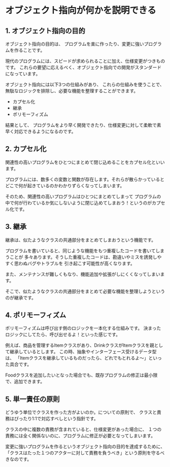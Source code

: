 # オブジェクト指向が何かを説明できる

## 1. オブジェクト指向の目的

オブジェクト指向の目的は、
プログラムを楽に作ったり、変更に強いプログラムを作ることです。

現代のプログラムには、スピードが求められることに加え、仕様変更がつきものです。
これらの要望に応えるべく、オブジェクト指向での開発がスタンダードになっています。

オブジェクト指向には以下3つの仕組みがあり、
これらの仕組みを使うことで、無駄なロジックを排除し、必要な機能を整理することができます。

- カプセル化
- 継承
- ポリモーフィズム

結果として、
プログラムをより早く開発できたり、仕様変更に対して柔軟で素早く対応できるようになるのです。

## 2. カプセル化

関連性の高いプログラムをひとつにまとめて閉じ込めることをカプセル化といいます。

プログラムには、数多くの変数と関数が存在します。それらが散らかっていると
どこで何が起きているのかわかりずらくなってしまいます。

そのため、関連性の高いプログラムはひとつにまとめてしまって
プログラムの中で何が行わているか気にしないように閉じ込めてしまおう！というのがカプセル化です。

## 3. 継承
継承は、似たようなクラスの共通部分をまとめてしまおうという機能です。

プログラムを書いていると、同じような機能をもつ重複したコードを書いてしまうことが
多々あります。そうした重複したコードは、勘違いやミスを誘発しやすく思わぬバグやトラブルを
引き起こす可能性が高くなります。

また、メンテナンスが難しくもなり、機能追加や拡張がしにくくなってしまいます。

そこで、似たようなクラスの共通部分をまとめて必要な機能を整理しようというのが継承です。


## 4. ポリモーフィズム
ポリモーフィズムは呼び出す側のロジックを一本化する仕組みです。
決まったロジックにしてたら、呼び出せるよ！といった感じです。

例えば、商品を管理するItemクラスがあり、DrinkクラスがItemクラスを親として継承しているとします。
この時、抽象やインターフェース受けるデータ型は、
「Itemクラスを継承しているものだったら、どれでもとれるよ～」といった具合です。

Foodクラスを追加したいとなった場合でも、既存プログラムの修正は最小限で、追加できます。

## 5. 単一責任の原則
どうゆう単位でクラスを作った方がよいのか。についての原則で、
クラスと責務はぴったり1:1で対応すべしという指針です。

クラスの中に複数の責務が含まれていると、仕様変更があった場合に、
１つの責務には全く関係ないのに、プログラムに修正が必要となってしまいます。

変更に強いプログラムを作るというオブジェクト指向の目的を達成するために、
「クラスはたった１つのアクターに対して責務を負うべき」という原則を守るべきなのです。
